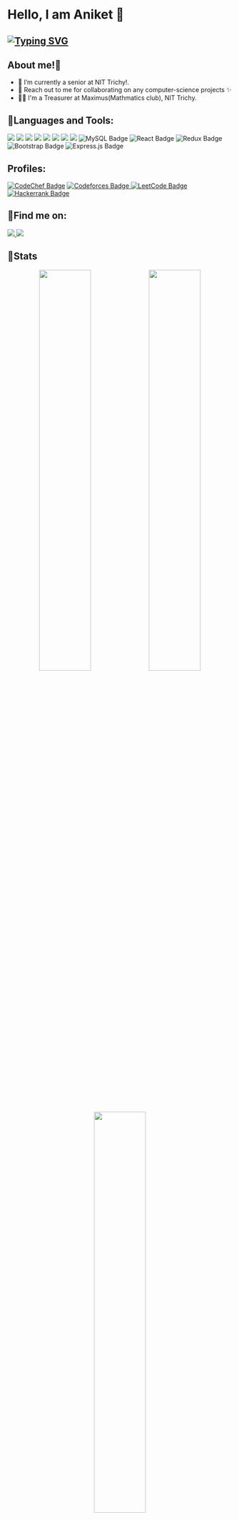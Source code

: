 <p align="center"></p>
<h1 >Hello, I am Aniket 👋</h1>

## [![Typing SVG](https://readme-typing-svg.herokuapp.com?size=20&lines=A+Full+Stack+Developer;Coding+Enthusiast)](https://git.io/typing-svg)

 <!--<img src="https://giphy.com/clips/grooving-vibin-head-bop-Zkv81Dp5msItSOC631" width="5" height="50" align="right"> -->

## About me!:tada:
- 🔭 I’m currently a senior at NIT Trichy!.
- 👯 Reach out to me for collaborating on any computer-science projects :sparkles:
- 🧑‍⚖️ I'm a Treasurer at Maximus(Mathmatics club), NIT Trichy.

## 	:ribbon:Languages and Tools:

<p align>
<img src="https://img.shields.io/badge/C%2B%2B-00599C?style=for-the-badge&logo=c%2B%2B&logoColor=white">
<img src="https://img.shields.io/badge/C-A8B9CC?style=for-the-badge&logo=c&logoColor=white"> 
<img src="https://img.shields.io/badge/Python-3776AB?style=for-the-badge&logo=python&logoColor=white">
<img src="https://img.shields.io/badge/Javascript-F7DF1E?style=for-the-badge&logo=javascript&logoColor=white">
<img src="https://img.shields.io/badge/HTML5-E34F26?style=for-the-badge&logo=html5&logoColor=white">
<img src="https://img.shields.io/badge/CSS3-1572B6?style=for-the-badge&logo=css3&logoColor=white">
<img src="https://img.shields.io/badge/Node.js-339933?style=for-the-badge&logo=node.js&logoColor=white">
<img src="https://img.shields.io/badge/MongoDB-47A248?style=for-the-badge&logo=mongodb&logoColor=white">
<img src="https://img.shields.io/badge/MySQL-4479A1?style=for-the-badge&logo=mysql&logoColor=white" alt="MySQL Badge">
<img src="https://img.shields.io/badge/React-20232A?style=for-the-badge&logo=react&logoColor=61DAFB" alt="React Badge"> 
<img src="https://img.shields.io/badge/Redux-593D88?style=for-the-badge&logo=redux&logoColor=white" alt="Redux Badge"> 
<img src="https://img.shields.io/badge/Bootstrap-563D7C?style=for-the-badge&logo=bootstrap&logoColor=white" alt="Bootstrap Badge"> 
<img src="https://img.shields.io/badge/Express.js-000000?style=for-the-badge&logo=express&logoColor=white" alt="Express.js Badge">
</p>

## Profiles:
<p align>
<a href="https://www.codechef.com/users/anike_12345" target="_blank"><img src="https://img.shields.io/badge/Codechef-%23B92B27.svg?&style=for-the-badge&logo=CodeChef&logoColor=white" alt="CodeChef Badge"></a>
<a href="https://codeforces.com/profile/aniket_kushwahaji_1" target="_blank"><img src="https://img.shields.io/badge/Codeforces-445f9d?style=for-the-badge&logo=Codeforces&logoColor=white" alt="Codeforces Badge"</a>
<a href="https://leetcode.com/aniketkushwaha/" target="_blank"><img src="https://img.shields.io/badge/LeetCode-FFA116?style=for-the-badge&logo=LeetCode&logoColor=black" alt="LeetCode Badge"></a>
<a href="https://www.hackerrank.com/aniketkushwaha12" target="_blank"><img src="https://img.shields.io/badge/-HackerRank-brightgreen?style=for-the-badge&logo=HackerRank&logoColor=black" alt="Hackerrank Badge"></a>
</p>

## 	:email:Find me on:

<p align>
<!-- <a href="mailto:aniket1f3@gmail.com"><img src="https://img.shields.io/badge/Outlook-0078D4?style=for-the-badge&logo=microsoft-outlook&logoColor=white" alt="Outlook Badge"></a> -->
<a href="mailto:aniketkushwaha13579@gmail.com"><img src="https://img.shields.io/badge/Gmail-D14836?style=for-the-badge&logo=gmail&logoColor=white"</a>
<a href="https://www.linkedin.com/in/aniketkushwaha01/"><img src="https://img.shields.io/badge/LinkedIn-0077B5?style=for-the-badge&logo=linkedin&logoColor=white"></a>
<!-- <a href="https://www.facebook.com/profile.php?id=348u4884"><img src="https://img.shields.io/badge/Facebook-1877F2?style=for-the-badge&logo=facebook&logoColor=white"></a> -->
<!-- <a href="https://www.instagram.com/username/"><img src="https://img.shields.io/badge/Instagram-E4405F?style=for-the-badge&logo=instagram&logoColor=white"</a> -->
</p>

## :medal_sports:Stats

<p align="center">
  <img width="48%" src="https://github-readme-stats.vercel.app/api?username=AKushwahaji&show_icons=true&hide_border=true&theme=dracula" />
  <img width="48%" src="https://github-readme-streak-stats.herokuapp.com/?user=AKushwahaji&hide_border=true&theme=dracula" />
</p>
<p align="center">
	<img width="48%" src="https://github-readme-stats.vercel.app/api/top-langs/?username=AKushwahaji&layout=compact&theme=dracula&hide=jupyter%20notebook" />
</p>
